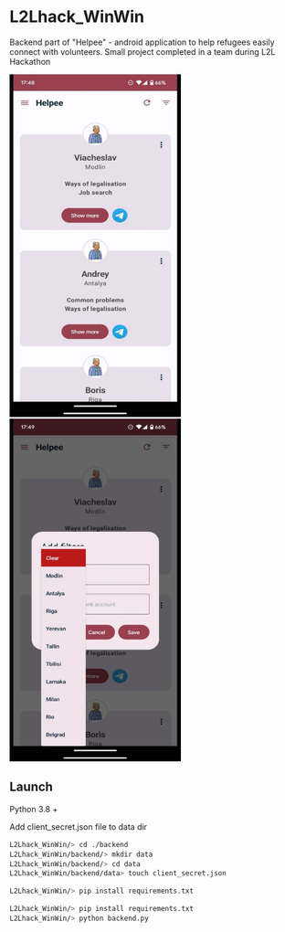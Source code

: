 # L2Lhack_WinWin

Backend part of "Helpee" - android application to help refugees easily connect with volunteers. Small project completed in a team during L2L Hackathon

<p float="center">
  <img src="https://github.com/kraslav4ik/L2Lhack_WinWin/blob/backend-dev/pictures/photo_2022-11-22_13-21-50.jpg" height="600" width="300"/>
  <img src="https://github.com/kraslav4ik/L2Lhack_WinWin/blob/backend-dev/pictures/photo_2022-11-22_13-21-57.jpg" height="600" width="300"/>
</p>



## Launch

Python 3.8 +

Add client_secret.json file to data dir

```bash
L2Lhack_WinWin/> cd ./backend
L2Lhack_WinWin/backend/> mkdir data
L2Lhack_WinWin/backend/> cd data
L2Lhack_WinWin/backend/data> touch client_secret.json
```

```bash
L2Lhack_WinWin/> pip install requirements.txt
```

```bash
L2Lhack_WinWin/> pip install requirements.txt
L2Lhack_WinWin/> python backend.py
```

